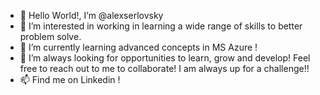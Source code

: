 - 👋 Hello World!, I’m @alexserlovsky
- 👀 I’m interested in working in learning a wide range of skills to better problem solve.
- 🌱 I’m currently learning advanced concepts in MS Azure !
- 💞️ I’m always looking for opportunities to learn, grow and develop! Feel free to reach out to me to collaborate! I am always up for a challenge!!
- 📫 Find me on Linkedin ! 

<!---
alexserlovsky/alexserlovsky is a ✨ special ✨ repository because its `README.md` (this file) appears on your GitHub profile.
You can click the Preview link to take a look at your changes.
--->
